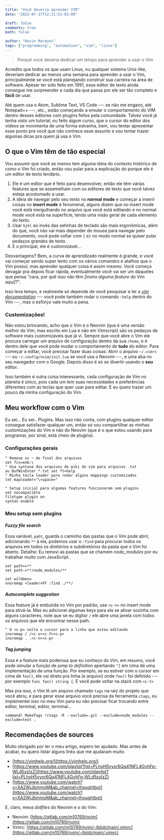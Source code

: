 ```yaml
---
title: "Você deveria aprender VIM"
date: "2022-07-17T12:21:51-03:00"

draft: false
comments: true
math: false

author: "Kevin Marques"
tags: ["programming", "automation", "vim", "linux"]
---
```


> Porquê você deveria dedicar um tempo para aprender a usar o Vim


Acredito que todos os que usam Linux, ou qualquer sistema Unix-like, deveriam dedicar ao menos uma semana para aprender a usar o Vim, principalmente se você está planejando construir sua carreira na área de software. Apesar ter sido feito em 1991, esse editor de texto ainda consegue me surpreender a cada dia que passa por ele ser tão completo e **fácil** de usar.

Até quem usa o Atom, Sublime Text, VS Code --- se não me engano, até Notepad++ ---, etc., estão começando a emular o comportamento do VIM dentro desses editores com plugins feitos pela comunidade. Talvez você já tenha visto um tutorial, ou feito algum curso, que o cursor do editor dos vídeos se movimenta de uma forma estranha, bem, vou tentar apresentar esse ponto pra você que não conhece esse assunto e vou tentar trazer algumas dicas pra quem já usa o Vim.


## O que o Vim têm de tão especial

Vou assumir que você ao menos tem alguma ideia do contexto histórico de como o Vim foi criado, então vou pular para a explicação do porque ele é um editor de texto lendário.

1. Ele é um editor que é feito para desenvolver, então ele têm várias features que se assemelham com os editores de texto que você talvez esteja acostumado a usar.
2. A ideia de navegar pelo seu texto no **normal mode** e começar a inserir coisas no **insert mode** é fenomenal, alguns dizem que no insert mode você está mergulhando no arquivo que você está editando e no normal mode você está na superfície, tendo uma visão geral de cada elemento do texto.
3. Usar `hjkl` ao invés das setinhas do teclado são mais ergonômicas, além do que, você não vai mais depender do mouse para navegar pelo documento, você pode voltar com `{` e`}` no modo normal se quiser pular pedaços grandes de texto.
4. E o principal, ele é customizável...

Desvantagens? Bem, a curva de aprendizado realmente é grande, e você vai começar sendo super lento com os vários comandos e atalhos que o Vim possuí, mas aprender qualquer coisa é assim mesmo. Você começa devagar pra depois ficar rápida, eventualmente você vai ser um daqueles que pensa "cara, por quê isso não têm *[insira alguma feature do Vim aqui]*?".

Isso leva tempo, e realmente só depende de você pesquisar e ler a [*vim documentation*](https://vimhelp.org/) --- você pode também rodar o comando `:help` dentro do Vim ---, mas o esforço vale muito a pena.


### Customizações!

Não estou brincando, acho que o Vim e o Neovim (que é uma versão melhor do Vim, mas escrito em Lua e não em Vimscript) são os pedaços de software mais customizáveis que já vi. Sempre que você abre o Vim ele procura carregar um arquivo de configuração dentro da sua `/home`, e é dentro dele que você pode mudar o comportamento de **tudo** do editor. Para começar a editar, você precisar fazer duas coisas: Abrir o arquivo `~/.vimrc` --- ou `~/.config/nvim/init.lua` se você usa o Neovim ---, e uma aba no seu navegador com o Google. Depois disso é só se divertir usando o **seu** editor.

Isso também é outra coisa interessante, cada configuração de Vim no planeta é único, pois cada um tem suas necessidades e preferências diferentes com as teclas que quer usar para editar. E eu quero trazer um pouco da minha configuração do Vim.


## Meu workflow com o Vim

Eu sei... Eu sei.. Plugins. Mas isso não conta, com plugins qualquer editor consegue satisfazer qualquer um, então só vou compartilhar as minhas customizações do Vim e não do Neovim (que é o que estou usando para programar, por sinal, está cheio de plugins).


### Configurações gerais

```vim
" Remove os ~ do final dos arquivos
set fcs=eob:\
" Usa syntaxe dos arquivos de wiki do vim para arquivos .txt
au BufWinEnter *.txt set ft=help
" Minha tecla leader para rodar alguns mappings customizados
let mapleader="\<space>"

" Setup inicial para algumas features funcionarem sem plugins
set nocompatible
filetype plugin on
syntax enable
```


### Meu setup sem plugins

#### *Fuzzy file search*

Essa variável, `paht`, guarda o caminho das pastas que o Vim pode abrir, adicionando `**` à ela, podemos usar o `:find` para procurar todos os arquivos em todos os diretórios e subdiretórios da pasta que o Vim foi aberto. Detalhe: Eu removi as pastas que se chamem *node_modules* por eu trabalhar muito com JavaScript.

```vim
set path+=**
set path-=**/node_modules/**

set wildmenu
nnoremap <leader>FF :find ./**/
```


#### *Autocomplete suggestion*

Essa feature já é embutida no Vim por padrão, use `<c-n>` no insert mode para ativá-la. Mas eu adicionei algumas keys para ela se ativar sozinha com alguns caracteres, note que se eu digitar `/` ele abre uma janela com todos os arquivos que ele encontrar nesse path.

```vim
" O <c-p> volta o cursor para a linha que estou editando
inoremap / /<c-x><c-f><c-p>
inoremap . .<c-n><c-p>
```


#### *Tag jumping*

Essa é a feature mais poderosa que eu conheço do Vim, em resumo, você pode simular a função de *jump to definition* apertando `^]` em cima de uma implementação de uma função. Por exemplo, se eu estiver com o cursor em cima de `foo()`, ele vai direto pra linha (e arquivo) onde `foo()` foi definido --- por exemplo `func foo() string {`. E você pode voltar na stack com `<c-t>`

Mas pra isso, o Vim lê um arquivo chamado `tags` na raiz do projeto que você abriu, e para gerar esse arquivo você precisa da ferramenta `ctags`, eu implementei isso no meu Vim para eu não precisar ficar trocando entre editor, terminal, editor, terminal...

```vim
command! MakeTags !ctags -R --exclude=.git --exclude=node_modules --exclude=test .
```


## Recomendações de sources

Muito obrigado por ler o meu artigo, espero ter ajudado. Mas antes de acabar, eu quero listar alguns links que me ajudaram muito.

+ [https://vimhelp.org/](https://vimhelp.org/)
+ [https://www.youtube.com/playlist?list=PLhoH5vyxr6Qq41NFL4GvhFp-WLd5xzIzZ](https://www.youtube.com/playlist?list=PLhoH5vyxr6Qq41NFL4GvhFp-WLd5xzIzZ)
+ [https://www.youtube.com/watch?v=XA2WjJbmmoM&ab_channel=thoughtbot](https://www.youtube.com/watch?v=XA2WjJbmmoM&ab_channel=thoughtbot)

E, claro, meus *dotfiles* do Neovim e o do Vim:

+ Neovim: [https://gitlab.com/m10769/nvim](https://gitlab.com/m10769/nvim)
+ Vimrc: [https://gitlab.com/m10769/nvim/-/blob/main/.vimrc](https://gitlab.com/m10769/nvim/-/blob/main/.vimrc)
